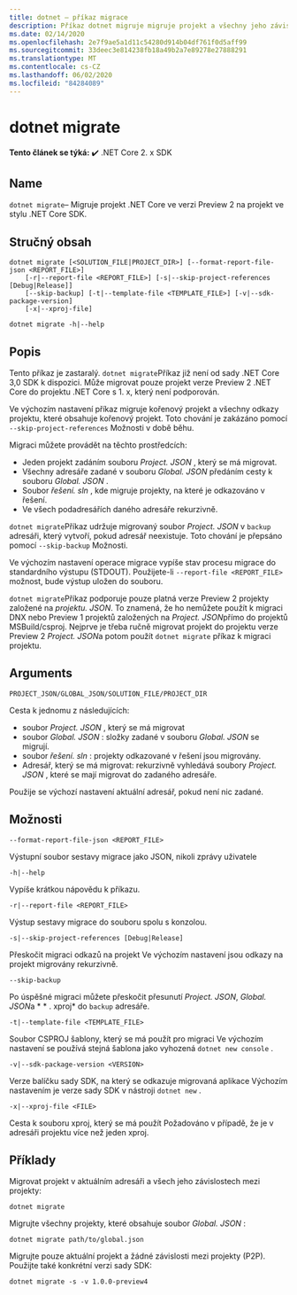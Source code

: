 ```yaml
---
title: dotnet – příkaz migrace
description: Příkaz dotnet migruje migruje projekt a všechny jeho závislosti.
ms.date: 02/14/2020
ms.openlocfilehash: 2e7f9ae5a1d11c54280d914b04df761f0d5aff99
ms.sourcegitcommit: 33deec3e814238fb18a49b2a7e89278e27888291
ms.translationtype: MT
ms.contentlocale: cs-CZ
ms.lasthandoff: 06/02/2020
ms.locfileid: "84284089"
---
```

# <a name="dotnet-migrate"></a>dotnet migrate

**Tento článek se týká:** ✔️ .NET Core 2. x SDK

## <a name="name"></a>Name

`dotnet migrate`– Migruje projekt .NET Core ve verzi Preview 2 na projekt ve stylu .NET Core SDK.

## <a name="synopsis"></a>Stručný obsah

```dotnetcli
dotnet migrate [<SOLUTION_FILE|PROJECT_DIR>] [--format-report-file-json <REPORT_FILE>]
    [-r|--report-file <REPORT_FILE>] [-s|--skip-project-references [Debug|Release]]
    [--skip-backup] [-t|--template-file <TEMPLATE_FILE>] [-v|--sdk-package-version]
    [-x|--xproj-file]

dotnet migrate -h|--help
```

## <a name="description"></a>Popis

Tento příkaz je zastaralý. `dotnet migrate`Příkaz již není od sady .NET Core 3,0 SDK k dispozici. Může migrovat pouze projekt verze Preview 2 .NET Core do projektu .NET Core s 1. x, který není podporován.

Ve výchozím nastavení příkaz migruje kořenový projekt a všechny odkazy projektu, které obsahuje kořenový projekt. Toto chování je zakázáno pomocí `--skip-project-references` Možnosti v době běhu.

Migraci můžete provádět na těchto prostředcích:

* Jeden projekt zadáním souboru *Project. JSON* , který se má migrovat.
* Všechny adresáře zadané v souboru *Global. JSON* předáním cesty k souboru *Global. JSON* .
* Soubor *řešení. sln* , kde migruje projekty, na které je odkazováno v řešení.
* Ve všech podadresářích daného adresáře rekurzivně.

`dotnet migrate`Příkaz udržuje migrovaný soubor *Project. JSON* v `backup` adresáři, který vytvoří, pokud adresář neexistuje. Toto chování je přepsáno pomocí `--skip-backup` Možnosti.

Ve výchozím nastavení operace migrace vypíše stav procesu migrace do standardního výstupu (STDOUT). Použijete-li `--report-file <REPORT_FILE>` možnost, bude výstup uložen do souboru.

`dotnet migrate`Příkaz podporuje pouze platná verze Preview 2 projekty založené na *projektu. JSON*. To znamená, že ho nemůžete použít k migraci DNX nebo Preview 1 projektů založených na *Project. JSON*přímo do projektů MSBuild/csproj. Nejprve je třeba ručně migrovat projekt do projektu verze Preview 2 *Project. JSON*a potom použít `dotnet migrate` příkaz k migraci projektu.

## <a name="arguments"></a>Arguments

`PROJECT_JSON/GLOBAL_JSON/SOLUTION_FILE/PROJECT_DIR`

Cesta k jednomu z následujících:

* soubor *Project. JSON* , který se má migrovat
* soubor *Global. JSON* : složky zadané v souboru *Global. JSON* se migrují.
* soubor *řešení. sln* : projekty odkazované v řešení jsou migrovány.
* Adresář, který se má migrovat: rekurzivně vyhledává soubory *Project. JSON* , které se mají migrovat do zadaného adresáře.

Použije se výchozí nastavení aktuální adresář, pokud není nic zadané.

## <a name="options"></a>Možnosti

`--format-report-file-json <REPORT_FILE>`

Výstupní soubor sestavy migrace jako JSON, nikoli zprávy uživatele

`-h|--help`

Vypíše krátkou nápovědu k příkazu.

`-r|--report-file <REPORT_FILE>`

Výstup sestavy migrace do souboru spolu s konzolou.

`-s|--skip-project-references [Debug|Release]`

Přeskočit migraci odkazů na projekt Ve výchozím nastavení jsou odkazy na projekt migrovány rekurzivně.

`--skip-backup`

Po úspěšné migraci můžete přeskočit přesunutí *Project. JSON*, *Global. JSON*a * \* . xproj* do `backup` adresáře.

`-t|--template-file <TEMPLATE_FILE>`

Soubor CSPROJ šablony, který se má použít pro migraci Ve výchozím nastavení se používá stejná šablona jako vyhozená `dotnet new console` .

`-v|--sdk-package-version <VERSION>`

Verze balíčku sady SDK, na který se odkazuje migrovaná aplikace Výchozím nastavením je verze sady SDK v nástroji `dotnet new` .

`-x|--xproj-file <FILE>`

Cesta k souboru xproj, který se má použít Požadováno v případě, že je v adresáři projektu více než jeden xproj.

## <a name="examples"></a>Příklady

Migrovat projekt v aktuálním adresáři a všech jeho závislostech mezi projekty:

`dotnet migrate`

Migrujte všechny projekty, které obsahuje soubor *Global. JSON* :

`dotnet migrate path/to/global.json`

Migrujte pouze aktuální projekt a žádné závislosti mezi projekty (P2P). Použijte také konkrétní verzi sady SDK:

`dotnet migrate -s -v 1.0.0-preview4`

